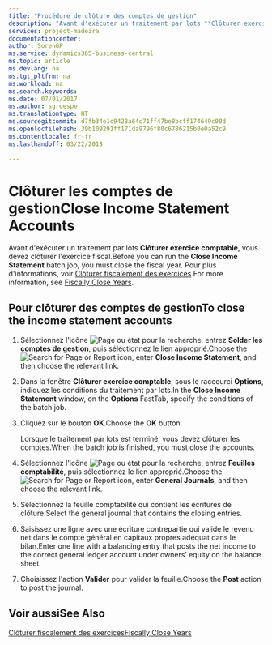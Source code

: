 ```yaml
---
title: "Procédure de clôture des comptes de gestion"
description: "Avant d'exécuter un traitement par lots **Clôturer exercice comptable**, vous devez clôturer l'exercice fiscal."
services: project-madeira
documentationcenter: 
author: SorenGP
ms.service: dynamics365-business-central
ms.topic: article
ms.devlang: na
ms.tgt_pltfrm: na
ms.workload: na
ms.search.keywords: 
ms.date: 07/01/2017
ms.author: sgroespe
ms.translationtype: HT
ms.sourcegitcommit: d7fb34e1c9428a64c71ff47be8bcff174649c00d
ms.openlocfilehash: 39b109291ff171da9796f80c6786215b0e0a52c9
ms.contentlocale: fr-fr
ms.lasthandoff: 03/22/2018

---
```

# <a name="close-income-statement-accounts"></a><span data-ttu-id="e08f6-103">Clôturer les comptes de gestion</span><span class="sxs-lookup"><span data-stu-id="e08f6-103">Close Income Statement Accounts</span></span>
<span data-ttu-id="e08f6-104">Avant d'exécuter un traitement par lots **Clôturer exercice comptable**, vous devez clôturer l'exercice fiscal.</span><span class="sxs-lookup"><span data-stu-id="e08f6-104">Before you can run the **Close Income Statement** batch job, you must close the fiscal year.</span></span> <span data-ttu-id="e08f6-105">Pour plus d'informations, voir [Clôturer fiscalement des exercices](how-to-fiscally-close-years.md).</span><span class="sxs-lookup"><span data-stu-id="e08f6-105">For more information, see [Fiscally Close Years](how-to-fiscally-close-years.md).</span></span>  

## <a name="to-close-the-income-statement-accounts"></a><span data-ttu-id="e08f6-106">Pour clôturer des comptes de gestion</span><span class="sxs-lookup"><span data-stu-id="e08f6-106">To close the income statement accounts</span></span>  

1.  <span data-ttu-id="e08f6-107">Sélectionnez l'icône ![Page ou état pour la recherche](../../media/ui-search/search_small.png "Page ou état pour la recherche"), entrez **Solder les comptes de gestion**, puis sélectionnez le lien approprié.</span><span class="sxs-lookup"><span data-stu-id="e08f6-107">Choose the ![Search for Page or Report](../../media/ui-search/search_small.png "Search for Page or Report icon") icon, enter **Close Income Statement**, and then choose the relevant link.</span></span>  
2.  <span data-ttu-id="e08f6-108">Dans la fenêtre **Clôturer exercice comptable**, sous le raccourci **Options**, indiquez les conditions du traitement par lots.</span><span class="sxs-lookup"><span data-stu-id="e08f6-108">In the **Close Income Statement** window, on the **Options** FastTab, specify the conditions of the batch job.</span></span>  
3.  <span data-ttu-id="e08f6-109">Cliquez sur le bouton **OK**.</span><span class="sxs-lookup"><span data-stu-id="e08f6-109">Choose the **OK** button.</span></span>  

    <span data-ttu-id="e08f6-110">Lorsque le traitement par lots est terminé, vous devez clôturer les comptes.</span><span class="sxs-lookup"><span data-stu-id="e08f6-110">When the batch job is finished, you must close the accounts.</span></span>  

4.  <span data-ttu-id="e08f6-111">Sélectionnez l'icône ![Page ou état pour la recherche](../../media/ui-search/search_small.png "Page ou état pour la recherche"), entrez **Feuilles comptabilité**, puis sélectionnez le lien approprié.</span><span class="sxs-lookup"><span data-stu-id="e08f6-111">Choose the ![Search for Page or Report](../../media/ui-search/search_small.png "Search for Page or Report icon") icon, enter **General Journals**, and then choose the relevant link.</span></span>  
5.  <span data-ttu-id="e08f6-112">Sélectionnez la feuille comptabilité qui contient les écritures de clôture.</span><span class="sxs-lookup"><span data-stu-id="e08f6-112">Select the general journal that contains the closing entries.</span></span>  
6.  <span data-ttu-id="e08f6-113">Saisissez une ligne avec une écriture contrepartie qui valide le revenu net dans le compte général en capitaux propres adéquat dans le bilan.</span><span class="sxs-lookup"><span data-stu-id="e08f6-113">Enter one line with a balancing entry that posts the net income to the correct general ledger account under owners’ equity on the balance sheet.</span></span>  
7.  <span data-ttu-id="e08f6-114">Choisissez l'action **Valider** pour valider la feuille.</span><span class="sxs-lookup"><span data-stu-id="e08f6-114">Choose the **Post** action to post the journal.</span></span>  

## <a name="see-also"></a><span data-ttu-id="e08f6-115">Voir aussi</span><span class="sxs-lookup"><span data-stu-id="e08f6-115">See Also</span></span>  
 [<span data-ttu-id="e08f6-116">Clôturer fiscalement des exercices</span><span class="sxs-lookup"><span data-stu-id="e08f6-116">Fiscally Close Years</span></span>](how-to-fiscally-close-years.md)

